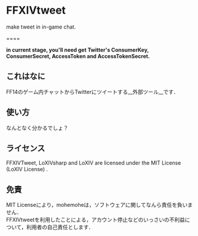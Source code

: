 # FFXIVtweet
make tweet in in-game chat.

====

__in current stage, you'll need get Twitter's ConsumerKey, ConsumerSecret, AccessToken and AccessTokenSecret.__

## これはなに

FF14のゲーム内チャットからTwitterにツイートする__外部ツール__です．  

## 使い方

なんとなく分かるでしょ？

## ライセンス

FFXIVTweet, LoXIVsharp and LoXIV are licensed under the MIT License (LoXIV License) .

## 免責

MIT Licenseにより，mohemoheは，ソフトウェアに関してなんら責任を負いません．  
FFXIVtweetを利用したことによる，アカウント停止などのいっさいの不利益について，利用者の自己責任とします．